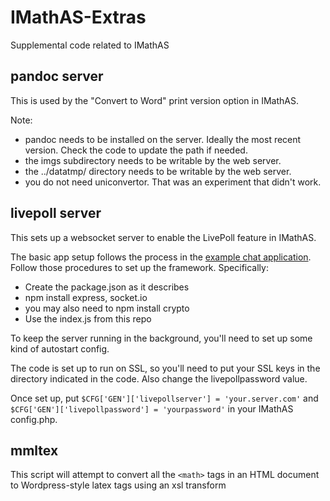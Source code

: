 # IMathAS-Extras
Supplemental code related to IMathAS

## pandoc server
This is used by the "Convert to Word" print version option in IMathAS.

Note: 
* pandoc needs to be installed on the server. Ideally the most recent version. Check the code to update the path if needed.
* the imgs subdirectory needs to be writable by the web server.
* the ../datatmp/ directory needs to be writable by the web server.
* you do not need uniconvertor. That was an experiment that didn't work.

## livepoll server
This sets up a websocket server to enable the LivePoll feature in IMathAS.

The basic app setup follows the process in the
[example chat application](http://socket.io/get-started/chat/).  Follow those
procedures to set up the framework. Specifically:
* Create the package.json as it describes
* npm install express, socket.io
* you may also need to npm install crypto
* Use the index.js from this repo

To keep the server running in the background, you'll need to set up some kind
of autostart config.

The code is set up to run on SSL, so you'll need to put your SSL keys in the
directory indicated in the code. Also change the livepollpassword value.

Once set up, put `$CFG['GEN']['livepollserver'] = 'your.server.com'` and
`$CFG['GEN']['livepollpassword'] = 'yourpassword'` in your IMathAS config.php.

## mmltex
This script will attempt to convert all the `<math>` tags in an HTML document
to Wordpress-style latex tags using an xsl transform
